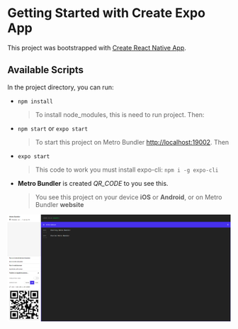 # Getting Started with Create Expo App

This project was bootstrapped with [Create React Native App](https://github.com/topics/react-native).

## Available Scripts

In the project directory, you can run:

- `npm install`
	> To install node_modules, this is need to run project. Then:
	
- `npm start` or `expo start`
	> To start this project on Metro Bundler [http://localhost:19002](http://localhost:19002). Then
- `expo start`
	> This code to work you must install expo-cli: `npm i -g expo-cli`

- **Metro Bundler** is created *QR_CODE* to you see this. 
	> You see this project on your device **iOS** or **Android**, or on Metro Bundler **website**


![image](./assets/metrobundler.png)